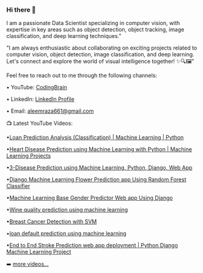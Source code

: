### Hi there 👋

I am a passionate Data Scientist specializing in computer vision, with expertise in key areas such as object detection, object tracking, image classification, and deep learning techniques."

"I am always enthusiastic about collaborating on exciting projects related to computer vision, object detection, image classification, and deep learning. Let's connect and explore the world of visual intelligence together! ✨🔍🖼️"


Feel free to reach out to me through the following channels:

•	YouTube: [CodingBrain](https://www.youtube.com/@codingbrain)

•	LinkedIn: [LinkedIn Profile](www.linkedin.com/in/malik-aleem-raza-7ab721205)

•	Email: aleemraza661@gmail.com

📺 Latest YouTube Videos:

•[Loan Prediction Analysis (Classification) | Machine Learning | Python](https://youtu.be/vvB3Tf_pCNY)

•[Heart Disease Prediction using Machine Learning with Python | Machine Learning Projects](https://youtu.be/JOZqS4Uh3g4) 

•[3-Disease Prediction using Machine Learning, Python, Django, Web App](https://youtu.be/8txZuf8b3_k)

•[Django Machine Learning Flower Prediction app Using Random Forest Classifier](https://youtu.be/8T_LeqZcl98)

•[Machine Learning Base Gender Predictor Web app Using Django](https://youtu.be/p7q6M2mnSJI) 

•[Wine quality prediction using machine learning](https://youtu.be/oVOkiKNLv8w) 

•[Breast Cancer Detection with SVM](https://youtu.be/nBBeXfoxmB8) 

•[loan default prediction using machine learning](https://youtu.be/RhzRAsJ9h50) 

•[End to End Stroke Prediction web app deployment | Python Django Machine Learning Project](https://youtu.be/eFgIRZVBN8A) 


➡️ [more videos...](https://www.youtube.com/@codingbrain/videos)
